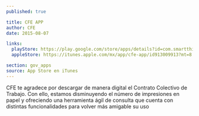 ```yaml
---
published: true

title: CFE APP
author: CFE
date: 2015-08-07

links:
  playStore: https://play.google.com/store/apps/details?id=com.smartthinking.cfe&hl=es_419
  appleStore: https://itunes.apple.com/mx/app/cfe-app/id913009913?mt=8

section: gov_apps
source: App Store en iTunes
---
```

CFE te agradece por descargar de manera digital el Contrato Colectivo de Trabajo. Con ello, estamos disminuyendo el número de impresiones en papel y ofreciendo una herramienta ágil de consulta que cuenta con distintas funcionalidades para volver más amigable su uso
